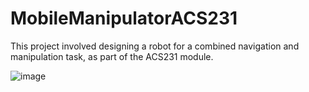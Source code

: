 # MobileManipulatorACS231

This project involved designing a robot for a combined navigation and manipulation task, as part of the ACS231 module. 

![image](https://github.com/robosam2003/MobileManipulatorACS231/assets/32670452/6428f5f1-7c6a-4391-ae3c-130a7b5a03a2)

